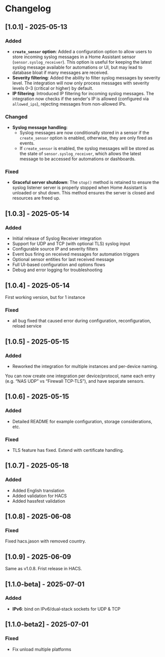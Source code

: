 # Changelog

## [1.0.1] - 2025-05-13
### Added
- **`create_sensor` option**: Added a configuration option to allow users to store incoming syslog messages in a Home Assistant sensor (`sensor.syslog_receiver`). This option is useful for keeping the latest syslog message available for automations or UI, but may lead to database bloat if many messages are received.
- **Severity filtering**: Added the ability to filter syslog messages by severity level. The integration will now only process messages with severity levels 0–3 (critical or higher) by default.
- **IP filtering**: Introduced IP filtering for incoming syslog messages. The integration now checks if the sender's IP is allowed (configured via `allowed_ips`), rejecting messages from non-allowed IPs.

### Changed
- **Syslog message handling**: 
  - Syslog messages are now conditionally stored in a sensor if the `create_sensor` option is enabled, otherwise, they are only fired as events.
  - If `create_sensor` is enabled, the syslog messages will be stored as the state of `sensor.syslog_receiver`, which allows the latest message to be accessed for automations or dashboards.
  
### Fixed
- **Graceful server shutdown**: The `stop()` method is retained to ensure the syslog listener server is properly stopped when Home Assistant is unloaded or shut down. This method ensures the server is closed and resources are freed up.

## [1.0.3] - 2025-05-14
### Added
- Initial release of Syslog Receiver integration
- Support for UDP and TCP (with optional TLS) syslog input
- Configurable source IP and severity filters
- Event bus firing on received messages for automation triggers
- Optional sensor entities for last received message
- Full UI-based configuration and options flows
- Debug and error logging for troubleshooting

## [1.0.4] - 2025-05-14

First working version, but for 1 instance

### Fixed
 - all bug fixed that caused error during configuration, reconfiguration, reload service

## [1.0.5] - 2025-05-15

### Added
 - Reworked the integration for multiple instances and per-device naming.

You can now create one integration per device/protocol, name each entry (e.g. “NAS UDP” vs “Firewall TCP-TLS”), and have separate sensors.

## [1.0.6] - 2025-05-15

### Added
- Detailed README for example configuration, storage considerations, etc.

### Fixed
- TLS feature has fixed. Extend with certificate handling.

## [1.0.7] - 2025-05-18

### Added
- Added English translation
- Added validation for HACS
- Added hassfest validation 

## [1.0.8] - 2025-06-08

### Fixed
Fixed hacs.jason with removed country.

## [1.0.9] - 2025-06-09

Same as v1.0.8. 
Frist release in HACS.

## [1.1.0-beta] - 2025-07-01

### Added
- **IPv6**: bind on IPv6/dual‐stack sockets for UDP & TCP

## [1.1.0-beta2] - 2025-07-01

### Fixed
- Fix unload multiple platforms